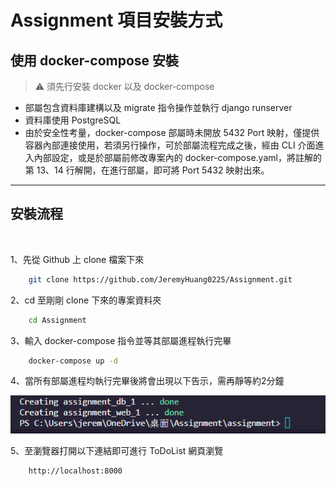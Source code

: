 # Assignment 項目安裝方式

## 使用 docker-compose 安裝
> ⚠ 須先行安裝 docker 以及 docker-compose
* 部屬包含資料庫建構以及 migrate 指令操作並執行 django runserver
* 資料庫使用 PostgreSQL
* 由於安全性考量，docker-compose 部屬時未開放 5432 Port 映射，僅提供容器內部連接使用，若須另行操作，可於部屬流程完成之後，經由 CLI 介面進入內部設定，或是於部屬前修改專案內的 docker-compose.yaml，將註解的第 13、14 行解開，在進行部屬，即可將 Port 5432 映射出來。

---

## 安裝流程
<br>

1、先從 Github 上 clone 檔案下來

```bash
    git clone https://github.com/JeremyHuang0225/Assignment.git
```
2、cd 至剛剛 clone 下來的專案資料夾
```bash
    cd Assignment
```
3、輸入 docker-compose 指令並等其部屬進程執行完畢
```bash
    docker-compose up -d
```
4、當所有部屬進程均執行完畢後將會出現以下告示，需再靜等約2分鐘

![image](https://github.com/JeremyHuang0225/Assignment/blob/main/static/img/readme-example01.png)

5、至瀏覽器打開以下連結即可進行 ToDoList 網頁瀏覽
```bash
    http://localhost:8000
```